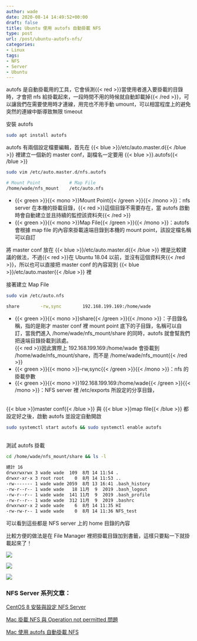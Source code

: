 ```yaml
---
author: wade
date: 2020-08-14 14:49:52+00:00
draft: false
title: Ubuntu 使用 autofs 自動掛載 NFS
type: post
url: /post/ubuntu-autofs-nfs/
categories:
- Linux
tags:
- NFS
- Server
- Ubuntu
---
```


autofs 是自動掛載用的工具，它會偵測{{< red >}}當使用者進入要掛載的目錄時，才會把 nfs 給掛載起來，一段時間不用的時候就自動卸載掉{{< /red >}}，可以讓我們在需要使用時才連線，用完也不用手動 umount，可以相當程度上的避免突然的連線中斷導致無限 timeout


安裝 autofs

```bash
sudo apt install autofs
```

autofs 有兩個設定檔要編輯，首先在 {{< blue >}}/etc/auto.master.d{{< /blue >}} 裡建立一個新的 master conf，副檔名一定要用 {{< blue >}}.autofs{{< /blue >}}

```bash
sudo vim /etc/auto.master.d/nfs.autofs
```

```bash
# Mount Point           # Map File
/home/wade/nfs_mount    /etc/auto.nfs
```

* {{< green >}}{{< mono >}}Mount Point{{< /green >}}{{< /mono >}}：nfs server 在本機的掛載目錄，{{< red >}}這個目錄不需要存在，當 autofs 啟動時會自動建立並且持續的監控該資料夾{{< /red >}}
* {{< green >}}{{< mono >}}Map File{{< /green >}}{{< /mono >}}：autofs 會根據 map file 的內容來掛載遠端目錄到本機的 mount point，該設定檔名稱可以自訂

將 master conf 放在 {{< blue >}}/etc/auto.master.d{{< /blue >}} 裡是比較建議的做法，不過{{< red >}}在 Ubuntu 18.04 以前，並沒有這個資料夾{{< /red >}}，所以也可以直接把 master conf 的內容寫到 {{< blue >}}/etc/auto.master{{< /blue >}} 裡

接著建立 Map File


```bash
sudo vim /etc/auto.nfs
```

```bash
share        -rw,sync        192.168.199.169:/home/wade
```

* {{< green >}}{{< mono >}}share{{< /green >}}{{< /mono >}}：子目錄名稱，指的是剛才 master conf 裡 mount point 底下的子目錄，名稱可以自訂，當我們進入 /home/wade/nfs_mount/share 的同時，autofs 就會幫我們把遠端目錄掛載到該處。  
{{< red >}}因此實際上 192.168.199.169:/home/wade 會掛載到 /home/wade/nfs_mount/share，而不是 /home/wade/nfs_mount{{< /red >}}
* {{< green >}}{{< mono >}}-rw,sync{{< /green >}}{{< /mono >}}：nfs 的掛載參數
* {{< green >}}{{< mono >}}192.168.199.169:/home/wade{{< /green >}}{{< /mono >}}：NFS server 裡 /etc/exports 所設定的分享目錄，

\
{{< blue >}}master conf{{< /blue >}} 與 {{< blue >}}map file{{< /blue >}} 都設定好之後，啟動 autofs 並設定自動開啟

```bash
sudo systemctl start autofs && sudo systemctl enable autofs
```

\
測試 autofs 掛載

```bash
cd /home/wade/nfs_mount/share && ls -l
```

```bash
總計 16
drwxrwxrwx 3 wade wade  109  8月 14 11:54 .
drwxr-xr-x 3 root root    0  8月 14 11:53 ..
-rw------- 1 wade wade 2059  8月 13 16:41 .bash_history
-rw-r--r-- 1 wade wade   18 11月  9  2019 .bash_logout
-rw-r--r-- 1 wade wade  141 11月  9  2019 .bash_profile
-rw-r--r-- 1 wade wade  312 11月  9  2019 .bashrc
drwxrwxr-x 2 wade wade    6  8月 14 11:35 HI
-rw-rw-r-- 1 wade wade    0  8月 14 11:36 NFS_test
```

可以看到這些都是 NFS server 上的 home 目錄的內容

比較方便的做法是在 File Manager 裡把掛載目錄加到書籤，這樣只要點一下就掛載起來了！

![](https://image.wadeism.net/autofs01.png)

![](https://image.wadeism.net/autofs02.png)

![](https://image.wadeism.net/autofs03.png)

### NFS Server 系列文章：

[CentOS 8 安裝與設定 NFS Server](https://notes.wadeism.net/post/centos8-nfs-server/)

[Mac 掛載 NFS 與 Operation not permitted 問題](https://notes.wadeism.net/post/mac-nfs-mount-operation-not-permitted/)

[Mac 使用 autofs 自動掛載 NFS](https://notes.wadeism.net/post/mac-autofs-nfs/)
